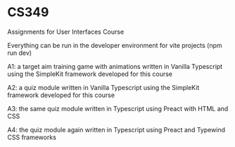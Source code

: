 # CS349
Assignments for User Interfaces Course

Everything can be run in the developer environment for vite projects (npm run dev)

A1: a target aim training game with animations
written in Vanilla Typescript using the SimpleKit framework developed for this course

A2: a quiz module
written in Vanilla Typescript using the SimpleKit framework developed for this course

A3: the same quiz module
written in Typescript using Preact with HTML and CSS

A4: the quiz module again
written in Typescript using Preact and Typewind CSS frameworks